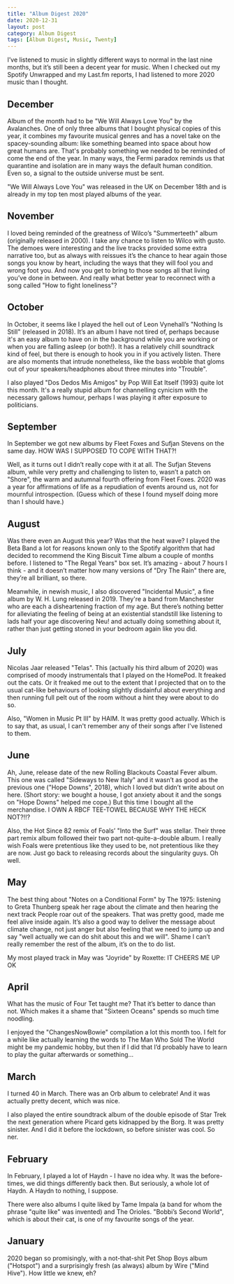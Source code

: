```yaml
---
title: "Album Digest 2020"
date: 2020-12-31
layout: post
category: Album Digest
tags: [Album Digest, Music, Twenty]
---
```

I’ve listened to music in slightly different ways to normal in the last nine months, but it’s still been a decent year for music. When I checked out my Spotify Unwrapped and my Last.fm reports, I had listened to more 2020 music than I thought.

## December
Album of the month had to be "We Will Always Love You" by the Avalanches. One of only three albums that I bought physical copies of this year, it combines my favourite musical genres and has a novel take on the spacey-sounding album: like something beamed into space about how great humans are. That's probably something we needed to be reminded of come the end of the year. In many ways, the Fermi paradox reminds us that quarantine and isolation are in many ways the default human condition. Even so, a signal to the outside universe must be sent. 

"We Will Always Love You" was released in the UK on December 18th and is already in my top ten most played albums of the year.

## November
I loved being reminded of the greatness of Wilco’s "Summerteeth" album (originally released in 2000). I take any chance to listen to Wilco with gusto. The demoes were interesting and the live tracks provided some extra narrative too, but as always with reissues it’s the chance to hear again those songs you know by heart, including the ways that they will fool you and wrong foot you. And now you get to bring to those songs all that living you’ve done in between. And really what better year to reconnect with a song called "How to fight loneliness"?

## October
In October, it seems like I played the hell out of Leon Vynehall’s "Nothing Is Still" (released in 2018). It’s an album I have not tired of, perhaps because it's an easy album to have on in the background while you are working or when you are falling asleep (or both!). It has a relatively chill soundtrack kind of feel, but there is enough to hook you in if you actively listen. There are also moments that intrude nonetheless, like the bass wobble that gloms out of your speakers/headphones about three minutes into "Trouble".

I also played "Dos Dedos Mis Amigos" by Pop Will Eat Itself (1993) quite lot this month. It's a really stupid album for channelling cynicism with the necessary gallows humour, perhaps I was playing it after exposure to politicians.

## September
In September we got new albums by Fleet Foxes and Sufjan Stevens on the same day. HOW WAS I SUPPOSED TO COPE WITH THAT?! 

Well, as it turns out I didn’t really cope with it at all. The Sufjan Stevens album, while very pretty and challenging to listen to, wasn’t a patch on "Shore", the warm and autumnal fourth offering from Fleet Foxes. 2020 was a year for affirmations of life as a repudiation of events around us, not for mournful introspection. (Guess which of these I found myself doing more than I should have.)

## August
Was there even an August this year? Was that the heat wave? I played the Beta Band a lot for reasons known only to the Spotify algorithm that had decided to recommend the King Biscuit Time album a couple of months before. I listened to "The Regal Years" box set. It’s amazing - about 7 hours I think - and it doesn’t matter how many versions of "Dry The Rain" there are, they’re all brilliant, so there.

Meanwhile, in newish music, I also discovered "Incidental Music", a fine album by W. H. Lung released in 2019. They're a band from Manchester who are each a disheartening fraction of my age. But there’s nothing better for alleviating the feeling of being at an existential standstill like listening to lads half your age discovering Neu! and actually doing something about it, rather than just getting stoned in your bedroom again like you did.

## July
Nicolas Jaar released "Telas". This (actually his third album of 2020) was comprised of moody instrumentals that I played on the HomePod. It freaked out the cats. Or it freaked me out to the extent that I projected that on to the usual cat-like behaviours of looking slightly disdainful about everything and then running full pelt out of the room without a hint they were about to do so.

Also, "Women in Music Pt III" by HAIM. It was pretty good actually. Which is to say that, as usual, I can't remember any of their songs after I've listened to them. 

## June
Ah, June, release date of the new Rolling Blackouts Coastal Fever album. This one was called "Sideways to New Italy" and it wasn’t as good as the previous one ("Hope Downs", 2018), which I loved but didn’t write about on here. (Short story: we bought a house, I got anxiety about it and the songs on "Hope Downs" helped me cope.) But this time I bought all the merchandise. I OWN A RBCF TEE-TOWEL BECAUSE WHY THE HECK NOT?!!?

Also, the Hot Since 82 remix of Foals’ "Into the Surf" was stellar. Their three part remix album followed their two part not-quite-a-double album. I really wish Foals were pretentious like they used to be, not pretentious like they are now. Just go back to releasing records about the singularity guys. Oh well.

## May
The best thing about "Notes on a Conditional Form" by The 1975: listening to Greta Thunberg speak her rage about the climate and then hearing the next track People roar out of the speakers. That was pretty good, made me feel alive inside again. It’s also a good way to deliver the message about climate change, not just anger but also feeling that we need to jump up and say "well actually we can do shit about this and we will". Shame I can’t really remember the rest of the album, it’s on the to do list.

My most played track in May was "Joyride" by Roxette: IT CHEERS ME UP OK

## April
What has the music of Four Tet taught me? That it’s better to dance than not. Which makes it a shame that "Sixteen Oceans" spends so much time noodling. 

I enjoyed the "ChangesNowBowie" compilation a lot this month too. I felt for a while like actually learning the words to The Man Who Sold The World might be my pandemic hobby, but then if I did that I’d probably have to learn to play the guitar afterwards or something… 

## March
I turned 40 in March. There was an Orb album to celebrate! And it was actually pretty decent, which was nice.

I also played the entire soundtrack album of the double episode of Star Trek the next generation where Picard gets kidnapped by the Borg. It was pretty sinister.  And I did it before the lockdown, so before sinister was cool. So ner.

## February
In February, I played a lot of Haydn - I have no idea why. It was the before-times, we did things differently back then. But seriously, a whole lot of Haydn. A Haydn to nothing, I suppose.

There were also albums I quite liked by Tame Impala (a band for whom the phrase "quite like" was invented) and The Orioles. "Bobbi’s Second World", which is about their cat, is one of my favourite songs of the year.

## January
2020 began so promisingly, with a not-that-shit Pet Shop Boys album ("Hotspot") and a surprisingly fresh (as always) album by Wire ("Mind Hive"). How little we knew, eh?

